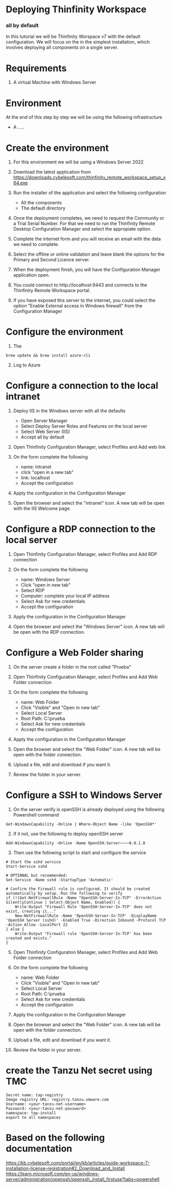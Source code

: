 # Deploying Thinfinity Workspace 
### all by default 

In this tutorial we will be Thinfinity Worspace v7 with the default configuration. We will focus on the in the simplest installation, which involves deploying all components on a single server.

Requirements
============

1. A virtual Machine with Windows Server 

Environment
==========

At the end of this step by step we will be using the following infrastructure
- A .....


Create the environment
=====================================
1. For this environment we will be using a Windows Server 2022
    
2. Download the latest application from https://downloads.cybelesoft.com/thinfinity_remote_workspace_setup_x64.exe
    
3. Run the installer of the application and select the following configuration
	- All the components
	- The default directory
	
4. Once the deployment completes, we need to request the Community or a Trial Serial Number. For that we need to run the
Thinfinity Remote Desktop Configuration Manager and select the appropiate option.

5. Complete the internet form and you will receive an email with the data we need to complete.
   
6. Select the offline or online validation and leave blank the options for the Primary and Second Licence server.

7. When the deployment finish, you will have the Configuration Manager application open.

8. You could connect to http://localhost:9443 and connects to the Thinfinity Remote Workspace portal.

9. If you have exposed this server to the internet, you could select the option "Enable External access in Windows firewall" from the Configuration Manager
				

Configure the environment
======================

1. The 
```
brew update && brew install azure-cli
```
    
2. Log to Azure 
        

Configure a connection to the local intranet
=
1. Deploy IIS in the Windows server with all the defaults
	- Open Server Manager
	- Select Deploy Server Roles and Features on the local server
	- Select Web Server (IIS)
	- Accept all by default 
            
2. Open Thinfinity Configuration Manager, select Profiles and Add web link
    
3. On the form complete the following
	- name: intranet
	- click "open in a new tab"
	- link: localhost
	- Accept the configuration

4. Apply the configuration in the Configuration Manager

5. Open the browser and select the "intranet" icon. A new tab will be open with the IIS Welcome page.


Configure a RDP connection to the local server
=
            
1. Open Thinfinity Configuration Manager, select Profiles and Add RDP connection
    
2. On the form complete the following
	- name: Windows Server
	- Click "open in new tab"
	- Select RDP
	- Computer: complete your local IP address
	- Select Ask for new credentials
	- Accept the configuration

3. Apply the configuration in the Configuration Manager

4. Open the browser and select the "Windows Server" icon. A new tab will be open with the RDP connection.


Configure a Web Folder sharing 
=

1. On the server create a folder in the root called "Prueba"
   
2. Open Thinfinity Configuration Manager, select Profiles and Add Web Folder connection
    
3. On the form complete the following
	- name: Web Folder
	- Click "Visible" and "Open in new tab"
	- Select Local Server
	- Root Path: C:\prueba
	- Select Ask for new credentials
	- Accept the configuration

4. Apply the configuration in the Configuration Manager

5. Open the browser and select the "Web Folder" icon. A new tab will be open with the folder connection.

6. Upload a file, edit and download if you want it.

7. Review the folder in your server.

Configure a SSH to Windows Server 
=

1. On the server verify is openSSH is already deployed using the following Powershell command
```
Get-WindowsCapability -Online | Where-Object Name -like 'OpenSSH*'
```

2. If it not, use the following to deploy openSSH server
```
Add-WindowsCapability -Online -Name OpenSSH.Server~~~~0.0.1.0
```

3. Then use the following script to start and configure the service
```
# Start the sshd service
Start-Service sshd

# OPTIONAL but recommended:
Set-Service -Name sshd -StartupType 'Automatic'

# Confirm the Firewall rule is configured. It should be created automatically by setup. Run the following to verify
if (!(Get-NetFirewallRule -Name "OpenSSH-Server-In-TCP" -ErrorAction SilentlyContinue | Select-Object Name, Enabled)) {
    Write-Output "Firewall Rule 'OpenSSH-Server-In-TCP' does not exist, creating it..."
    New-NetFirewallRule -Name 'OpenSSH-Server-In-TCP' -DisplayName 'OpenSSH Server (sshd)' -Enabled True -Direction Inbound -Protocol TCP -Action Allow -LocalPort 22
} else {
    Write-Output "Firewall rule 'OpenSSH-Server-In-TCP' has been created and exists."
}
```
   
5. Open Thinfinity Configuration Manager, select Profiles and Add Web Folder connection
    
6. On the form complete the following
	- name: Web Folder
	- Click "Visible" and "Open in new tab"
	- Select Local Server
	- Root Path: C:\prueba
	- Select Ask for new credentials
	- Accept the configuration

7. Apply the configuration in the Configuration Manager

8. Open the browser and select the "Web Folder" icon. A new tab will be open with the folder connection.

9. Upload a file, edit and download if you want it.

10. Review the folder in your server.



create the Tanzu Net secret using TMC
=
```
Secret name: tap-registry
Image registry URL: registry.tanzu.vmware.com
Username: <your-tanzu-net-username>
Password: <your-tanzu-net-password>
namespace: tap-install
export to all namespaces
```


Based on the following documentation
=
https://kb.cybelesoft.com/portal/en/kb/articles/guide-workspace-7-installation-license-registration#2_Download_and_Install
https://learn.microsoft.com/en-us/windows-server/administration/openssh/openssh_install_firstuse?tabs=powershell
